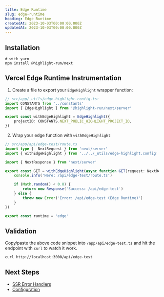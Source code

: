 ```yaml
---
title: Edge Runtime
slug: edge-runtime
heading: Edge Runtime
createdAt: 2023-10-03T00:00:00.000Z
updatedAt: 2023-10-03T00:00:00.000Z
---
```


## Installation

```shell
# with yarn
npm install @highlight-run/next
```

## Vercel Edge Runtime Instrumentation

1. Create a file to export your `EdgeHighlight` wrapper function:

```typescript
// src/app/_utils/edge-highlight.config.ts:
import CONSTANTS from '../constants'
import { EdgeHighlight } from '@highlight-run/next/server'

export const withEdgeHighlight = EdgeHighlight({
	projectID: CONSTANTS.NEXT_PUBLIC_HIGHLIGHT_PROJECT_ID,
})
```

2. Wrap your edge function with `withEdgeHighlight`

```typescript
// src/app/api/edge-test/route.ts
import type {  NextRequest } from 'next/server'
import { withEdgeHighlight } from '../../_utils/edge-highlight.config'

import { NextResponse } from 'next/server'

export const GET = withEdgeHighlight(async function GET(request: NextRequest) {
	console.info('Here: /api/edge-test/route.ts')

	if (Math.random() < 0.8) {
		return new Response('Success: /api/edge-test')
	} else {
		throw new Error('Error: /api/edge-test (Edge Runtime)')
	}
})

export const runtime = 'edge'
```

## Validation

Copy/paste the above code snippet into `/app/api/edge-test.ts` and hit the endpoint with `curl` to watch it work.

```bash
curl http://localhost:3000/api/edge-test
```


## Next Steps

- [SSR Error Handlers](./7_ssr-error-handlers.md)
- [Configuration](./8_configuration.md)
